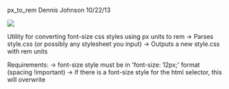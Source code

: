 px_to_rem
Dennis Johnson
10/22/13

<img src="https://travis-ci.org/songawee/px_to_rem.png?branch=master" />

Utility for converting font-size css styles using px units to rem
-> Parses style.css (or possibly any stylesheet you input)
-> Outputs a new style.css with rem units

Requirements:
-> font-size style must be in 'font-size: 12px;' format (spacing !important)
-> If there is a font-size style for the html selector, this will overwrite
